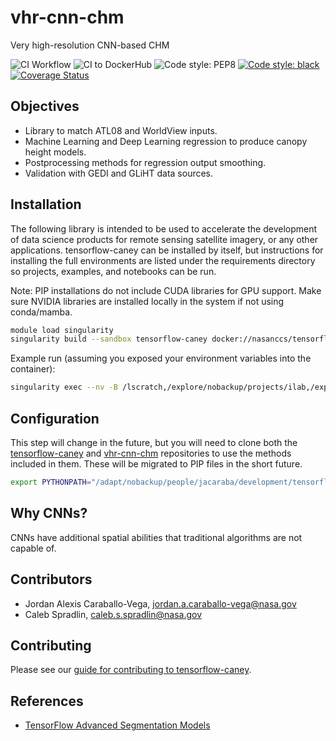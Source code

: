 # vhr-cnn-chm

Very high-resolution CNN-based CHM

![CI Workflow](https://github.com/nasa-nccs-hpda/vhr-cnn-chm/actions/workflows/ci.yml/badge.svg)
![CI to DockerHub ](https://github.com/nasa-nccs-hpda/vhr-cnn-chm/actions/workflows/dockerhub.yml/badge.svg)
![Code style: PEP8](https://github.com/nasa-nccs-hpda/vhr-cnn-chm/actions/workflows/lint.yml/badge.svg)
[![Code style: black](https://img.shields.io/badge/code%20style-black-000000.svg)](https://github.com/psf/black)
[![Coverage Status](https://coveralls.io/repos/github/nasa-nccs-hpda/vhr-cnn-chm/badge.svg?branch=main)](https://coveralls.io/github/nasa-nccs-hpda/vhr-cnn-chm?branch=main)

## Objectives

- Library to match ATL08 and WorldView inputs.
- Machine Learning and Deep Learning regression to produce canopy height models.
- Postprocessing methods for regression output smoothing.
- Validation with GEDI and GLiHT data sources.

## Installation

The following library is intended to be used to accelerate the development of data science products
for remote sensing satellite imagery, or any other applications. tensorflow-caney can be installed
by itself, but instructions for installing the full environments are listed under the requirements
directory so projects, examples, and notebooks can be run.

Note: PIP installations do not include CUDA libraries for GPU support. Make sure NVIDIA libraries
are installed locally in the system if not using conda/mamba.

```bash
module load singularity
singularity build --sandbox tensorflow-caney docker://nasanccs/tensorflow-caney:latest
```

Example run (assuming you exposed your environment variables into the container):

```bash
singularity exec --nv -B /lscratch,/explore/nobackup/projects/ilab,/explore/nobackup/people /explore/nobackup/projects/ilab/containers/tensorflow-caney-22.11 python /explore/nobackup/people/jacaraba/development/vhr-cnn-chm/projects/chm/scripts/preprocess.py -c /explore/nobackup/people/jacaraba/development/vhr-cnn-chm/projects/chm/configs/tanana/cnn_tanana_v1.yaml 
```

## Configuration

This step will change in the future, but you will need to clone both the [tensorflow-caney](https://github.com/nasa-nccs-hpda/tensorflow-caney) and [vhr-cnn-chm](https://github.com/nasa-nccs-hpda/vhr-cnn-chm) repositories to use the methods included in them. These will be migrated to PIP files in the short future.

```bash
export PYTHONPATH="/adapt/nobackup/people/jacaraba/development/tensorflow-caney:/adapt/nobackup/people/jacaraba/development/vhr-cnn-chm"
```

## Why CNNs?

CNNs have additional spatial abilities that traditional algorithms are not capable of.

## Contributors

- Jordan Alexis Caraballo-Vega, jordan.a.caraballo-vega@nasa.gov
- Caleb Spradlin, caleb.s.spradlin@nasa.gov

## Contributing

Please see our [guide for contributing to tensorflow-caney](CONTRIBUTING.md).

## References

- [TensorFlow Advanced Segmentation Models](https://github.com/JanMarcelKezmann/TensorFlow-Advanced-Segmentation-Models)
